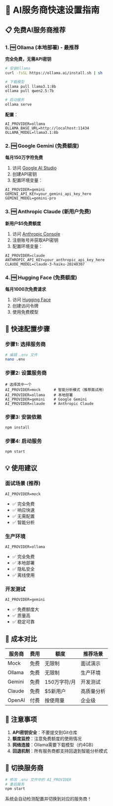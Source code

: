 # 🚀 AI服务商快速设置指南

## 📋 免费AI服务商推荐

### 1. 🆓 Ollama (本地部署) - 最推荐
**完全免费，无需API密钥**

```bash
# 安装Ollama
curl -fsSL https://ollama.ai/install.sh | sh

# 下载模型
ollama pull llama3.1:8b
ollama pull qwen2.5:7b

# 启动服务
ollama serve
```

**配置**：
```env
AI_PROVIDER=ollama
OLLAMA_BASE_URL=http://localhost:11434
OLLAMA_MODEL=llama3.1:8b
```

### 2. 🆓 Google Gemini (免费额度)
**每月150万字符免费**

1. 访问 [Google AI Studio](https://makersuite.google.com/app/apikey)
2. 创建API密钥
3. 配置环境变量：

```env
AI_PROVIDER=gemini
GEMINI_API_KEY=your_gemini_api_key_here
GEMINI_MODEL=gemini-pro
```

### 3. 🆓 Anthropic Claude (新用户免费)
**新用户$5免费额度**

1. 访问 [Anthropic Console](https://console.anthropic.com/)
2. 注册账号并获取API密钥
3. 配置环境变量：

```env
AI_PROVIDER=claude
ANTHROPIC_API_KEY=your_anthropic_api_key_here
CLAUDE_MODEL=claude-3-haiku-20240307
```

### 4. 🆓 Hugging Face (免费额度)
**每月1000次免费请求**

1. 访问 [Hugging Face](https://huggingface.co/settings/tokens)
2. 创建访问令牌
3. 使用免费模型

## 🔧 快速配置步骤

### 步骤1: 选择服务商
```bash
# 编辑 .env 文件
nano .env
```

### 步骤2: 设置服务商
```env
# 选择其中一个
AI_PROVIDER=mock      # 智能分析模式（推荐面试用）
AI_PROVIDER=ollama    # 本地部署
AI_PROVIDER=gemini    # Google Gemini
AI_PROVIDER=claude    # Anthropic Claude
```

### 步骤3: 安装依赖
```bash
npm install
```

### 步骤4: 启动服务
```bash
npm start
```

## 💡 使用建议

### 面试场景 (推荐)
```env
AI_PROVIDER=mock
```
- ✅ 完全免费
- ✅ 响应快速
- ✅ 无需配置
- ✅ 智能分析

### 生产环境
```env
AI_PROVIDER=ollama
```
- ✅ 完全免费
- ✅ 本地部署
- ✅ 隐私安全
- ✅ 离线使用

### 开发测试
```env
AI_PROVIDER=gemini
```
- ✅ 免费额度大
- ✅ 质量高
- ✅ 稳定可靠

## 🎯 成本对比

| 服务商 | 费用 | 额度 | 推荐场景 |
|--------|------|------|----------|
| Mock | 免费 | 无限制 | 面试演示 |
| Ollama | 免费 | 无限制 | 生产环境 |
| Gemini | 免费 | 150万字符/月 | 开发测试 |
| Claude | 免费 | $5新用户 | 高质量分析 |
| OpenAI | 付费 | 按使用量 | 企业级 |

## 🚨 注意事项

1. **API密钥安全**：不要提交到Git仓库
2. **额度监控**：注意免费额度的使用情况
3. **网络连接**：Ollama需要下载模型（约4GB）
4. **回退机制**：所有服务商都支持回退到智能分析模式

## 🔄 切换服务商

```bash
# 修改 .env 文件中的 AI_PROVIDER
# 重启服务
npm start
```

系统会自动检测配置并切换到对应的服务商！
